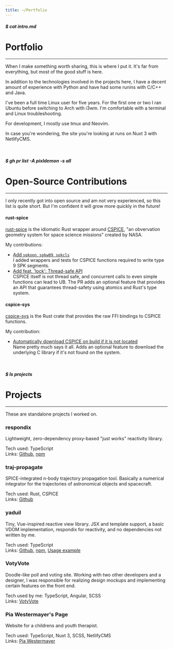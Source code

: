 ```yaml
---
title: ~/Portfolio
---
```

##### $ cat intro.md

# Portfolio

- - -

When I make something worth sharing, this is where I put it. It's far from everything,
but most of the good stuff is here.

In addition to the technologies involved in the projects here, I have a decent amount
of experience with Python and have had some runins with C/C++ and Java.

I've been a full time Linux user for five years. For the first one or two I ran Ubuntu before
switching to Arch with i3wm. I'm comfortable with a terminal and Linux troubleshooting.

For development, I mostly use tmux and Neovim.

In case you're wondering, the site you're looking at runs on Nuxt 3 with NetlifyCMS.

<br/>

##### $ gh pr list -A pixldemon -s all

# Open-Source Contributions

- - -

I only recently got into open source and am not very experienced, so this list is quite short.
But I'm confident it will grow more quickly in the future!

#### rust-spice

[rust-spice](https://docs.rs/rust-spice/latest/spice/) is the idiomatic Rust wrapper around [CSPICE](https://naif.jpl.nasa.gov/naif), "an obvervation geometry system for space science missions" created
by NASA.

My contributions:

* [Add `spkopn`, `spkw09`, `spkcls`](https://github.com/GregoireHENRY/rust-spice/pull/6)\
  I added wrappers and tests for CSPICE functions required to write type 9 SPK segments.
* [Add feat. 'lock': Thread-safe API](https://github.com/GregoireHENRY/rust-spice/pull/10)\
  CSPICE itself is not thread safe, and concurrent calls to even simple functions can lead to UB.
  The PR adds an optional feature that provides an API that guarantees thread-safety using atomics and
  Rust's type system.

#### cspice-sys

[cspice-sys](https://docs.rs/cspice-sys/latest/cspice_sys/index.html) is the Rust crate that provides the raw FFI bindings to CSPICE functions.

My contribution:  

* [Automatically download CSPICE on build if it is not located](https://github.com/jacob-pro/cspice-rs/pull/7)\
  Name pretty much says it all. Adds an optional feature to download the underlying C library if it's not
  found on the system.

<br/>

##### $ ls projects

# Projects

- - -

These are standalone projects I worked on.

### respondix

Lightweight, zero-dependency proxy-based "just works" reactivity library.

Tech used: TypeScript\
Links: [Github](https://github.com/pixldemon/respondix), [npm](https://npmjs.org/package/respondix)

### traj-propagate

SPICE-integrated n-body trajectory propagation tool. Basically a numerical integrator for
the trajectories of astronomical objects and spacecraft. 

Tech used: Rust, CSPICE\
Links: [Github](https://github.com/pixldemon/traj-propagate)

### yaduil

Tiny, Vue-inspired reactive view library. JSX and template support, a basic VDOM implementation,
respondix for reactivity, and no dependencies not written by me.

Tech used: TypeScript\
Links: [Github](https://github.com/pixldemon/yaduil), [npm](https://npmjs.com/package/yaduil), [Usage example](https://github.com/pixldemon/yaduil-example)

### VotyVote

Doodle-like poll and voting site. Working with two other developers and a designer, I was responsible
for realizing design mockups and implementing certain features on the front end.

Tech used by me: TypeScript, Angular, SCSS\
Links: [VotyVote](https://votyvote.com/)

### Pia Westermayer's Page

Website for a childrens and youth therapist.

Tech used: TypeScript, Nuxt 3, SCSS, NetlifyCMS\
Links: [Pia Westermayer](https://therapie-westermayer.de)
